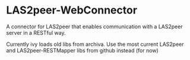 LAS2peer-WebConnector
=====================

A connector for LAS2peer that enables communication with a LAS2peer server in a RESTful way.

Currently ivy loads old libs from archiva.
Use the most current LAS2peer and LAS2peer-RESTMapper libs from github instead (for now)
